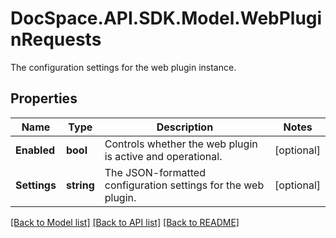 # DocSpace.API.SDK.Model.WebPluginRequests
The configuration settings for the web plugin instance.

## Properties

Name | Type | Description | Notes
------------ | ------------- | ------------- | -------------
**Enabled** | **bool** | Controls whether the web plugin is active and operational. | [optional] 
**Settings** | **string** | The JSON-formatted configuration settings for the web plugin. | [optional] 

[[Back to Model list]](../README.md#documentation-for-models) [[Back to API list]](../README.md#documentation-for-api-endpoints) [[Back to README]](../README.md)

